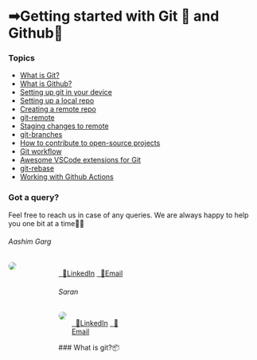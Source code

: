 # ➡Getting started with Git 🎉 and Github🐙


### Topics
- [What is Git?](#1)
- [What is Github?](#2)
- [Setting up git in your device](#3)
- [Setting up a local repo](#4)
- [Creating a remote repo](#5)
- [git-remote](#6)
- [Staging changes to remote](#7)
- [git-branches](#8)
- [How to contribute to open-source projects](#9)
- [Git workflow](#10)
- [Awesome VSCode extensions for Git](#11)
- [git-rebase](#12)
- [Working with Github Actions](#13)

### Got a query?
Feel free to reach us in case of any queries. We are always happy to help you one bit at a time🐱‍💻

###### Aashim Garg
<div style="display:flex">
<div style="width:20%">
<img src="https://www.google.com/imgres?imgurl=https%3A%2F%2Fmedia-exp1.licdn.com%2Fdms%2Fimage%2FC4E03AQED3YUDxZR_SA%2Fprofile-displayphoto-shrink_200_200%2F0%2F1610032551253%3Fe%3D1616025600%26v%3Dbeta%26t%3DoZvDVpRiDV3s7sGWC1cHze51Z4oJTTJneXlFvsgYK4o&imgrefurl=https%3A%2F%2Fin.linkedin.com%2Fin%2Faashim-garg-370104198&tbnid=GDULG23uTLwzfM&vet=12ahUKEwjQ8qPY4NruAhXMDLcAHfhSAwAQMygBegQIARAo..i&docid=D6hlV03FTJJqqM&w=200&h=200&q=aashim%20garg&client=ubuntu&ved=2ahUKEwjQ8qPY4NruAhXMDLcAHfhSAwAQMygBegQIARAo" style="border-radius:100%" /> </div>
<div>

<a href="https://www.linkedin.com/in/aashim-garg-370104198/">&nbsp;&nbsp;🔗LinkedIn</a>
<a href="mailto:aashim1garg@gmail.com">&nbsp;&nbsp;📧Email</a>

###### Saran
<div style="display:flex">
<div style="width:20%">
<img src="https://media-exp1.licdn.com/dms/image/C5603AQFVab5Kbi2x7w/profile-displayphoto-shrink_100_100/0/1612096633101?e=1618444800&v=beta&t=brEmn-KGIXc2W8sOAlBNZ-mX7eLD9yExV9xes2XONqA" style="border-radius:100%" /> </div>
<div>

<a href="https://www.linkedin.com/in/saranonearth/">&nbsp;&nbsp;🔗LinkedIn</a>
<a href="mailto:saran.suresh@outlook.com">&nbsp;&nbsp;📧Email</a>

</div>
</div>
### <a name="1"></a>What is git?📦






